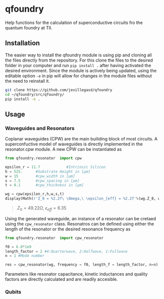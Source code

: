 # qfoundry
 Help functions for the calculation of superconductive circuits fro the quantum foundry at TII.

## Installation
The easier way to install the qfoundry module is using pip and cloning all the files directly from the repository. For this clone the files to the desired folder in your computer and run ``pip install .`` after having activated the desired environment. Since the module is actively being updated, using the editable option ``-e`` in pip will allow for changes in the module files without the need to reinstall it.
```bash
git clone https://github.com/jevillegasd/qfoundry
cd ~/qfoundry/src/qfoundry/
pip install -e .
```

## Usage

### Waveguides and Resonators
Coplanar waveguides (CPW) are the main builiding block of most circuits. A superconfuctive model of waveguides is directly implemented in the resonator.cpw module. A new CPW can be instantiated as 
```python
from qfoundry.resonator  import cpw

epsilon_r = 11.7            #Intrinsic Silicon
h = 525.      #Substrate Height in [μm]
w = 15        #cpw_width in [μm]
s = 7.5       #cpw_spacing in [μm]
t = 0.1       #cpw_thickness in [μm]

wg = cpw(epsilon_r,h,w,s,t)
display(Math(r'Z_0 = %2.2f\ \Omega,\ \epsilon_{eff} = %2.2f'%(wg.Z_0, wg.epsilon_ek)))
```
> $Z_0=49.22\Omega,\ \epsilon_{eff}=6.35$

Using the generated waveguide, an instance of a resonator can be cretaed using the ``cpw_resonator`` class. Resonatros can be defined using either the length of the resonator or the desired resonance frequency as

```python
from qfoundry.resonator  import cpw_resonator

f0 = 6.8*1e9
length_factor = 2 #4:Quarterwave, 2:Halfwave, 1:Fullwave
n = 1 #Mode number

res = cpw_resonator(wg, frequency = f0, length_f = length_factor, n=n)
```
Parameters like resonator capacitance, kinetic inductances and quality factors are directly calculated and are readily accesible.

### Qubits


```python
```
